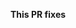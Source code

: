 <!-- Thank you for submitting a Pull Request. Please: 
* Associate an issue with the Pull Request.
* Ensure that the code is up-to-date with the `main` branch.
* Include a description of the proposed changes. 
* Update the Wiki "What's New?" page located at `docs/wiki/Whats-new.md`
-->

**This PR fixes**